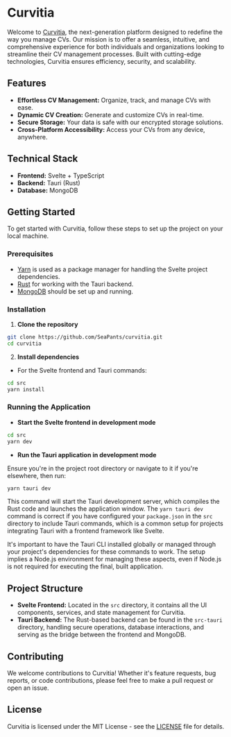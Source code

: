 # Curvitia

Welcome to [Curvitia](https://github.com/SeaPants/curvitia), the next-generation platform designed to redefine the way you manage CVs. Our mission is to offer a seamless, intuitive, and comprehensive experience for both individuals and organizations looking to streamline their CV management processes. Built with cutting-edge technologies, Curvitia ensures efficiency, security, and scalability.

## Features

- **Effortless CV Management:** Organize, track, and manage CVs with ease.
- **Dynamic CV Creation:** Generate and customize CVs in real-time.
- **Secure Storage:** Your data is safe with our encrypted storage solutions.
- **Cross-Platform Accessibility:** Access your CVs from any device, anywhere.

## Technical Stack

- **Frontend:** Svelte + TypeScript
- **Backend:** Tauri (Rust)
- **Database:** MongoDB

## Getting Started

To get started with Curvitia, follow these steps to set up the project on your local machine.

### Prerequisites

- [Yarn](https://yarnpkg.com/) is used as a package manager for handling the Svelte project dependencies.
- [Rust](https://www.rust-lang.org/) for working with the Tauri backend.
- [MongoDB](https://www.mongodb.com/) should be set up and running.

### Installation

1. **Clone the repository**

```bash
git clone https://github.com/SeaPants/curvitia.git
cd curvitia
```

2. **Install dependencies**

- For the Svelte frontend and Tauri commands:

```bash
cd src
yarn install
```

### Running the Application

- **Start the Svelte frontend in development mode**

```bash
cd src
yarn dev
```

- **Run the Tauri application in development mode**

Ensure you're in the project root directory or navigate to it if you're elsewhere, then run:

```bash
yarn tauri dev
```

This command will start the Tauri development server, which compiles the Rust code and launches the application window. The `yarn tauri dev` command is correct if you have configured your `package.json` in the `src` directory to include Tauri commands, which is a common setup for projects integrating Tauri with a frontend framework like Svelte.

It's important to have the Tauri CLI installed globally or managed through your project's dependencies for these commands to work. The setup implies a Node.js environment for managing these aspects, even if Node.js is not required for executing the final, built application.

## Project Structure

- **Svelte Frontend:** Located in the `src` directory, it contains all the UI components, services, and state management for Curvitia.
- **Tauri Backend:** The Rust-based backend can be found in the `src-tauri` directory, handling secure operations, database interactions, and serving as the bridge between the frontend and MongoDB.

## Contributing

We welcome contributions to Curvitia! Whether it's feature requests, bug reports, or code contributions, please feel free to make a pull request or open an issue.

## License

Curvitia is licensed under the MIT License - see the [LICENSE](https://github.com/SeaPants/curvitia/blob/main/LICENSE) file for details.
